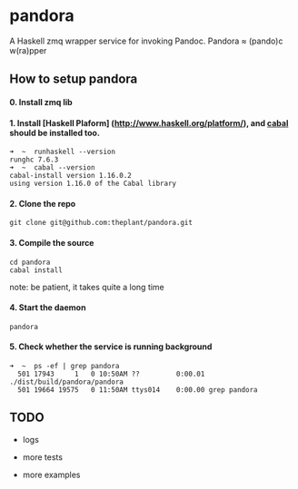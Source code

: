 pandora
=======

A Haskell zmq wrapper service for invoking Pandoc. Pandora ≈ (pando)c w(ra)pper



## How to setup pandora

#### 0. Install zmq lib

#### 1. Install [Haskell Plaform] (http://www.haskell.org/platform/), and [cabal](http://www.haskell.org/cabal/) should be installed  too.

```
➜  ~  runhaskell --version
runghc 7.6.3
➜  ~  cabal --version
cabal-install version 1.16.0.2
using version 1.16.0 of the Cabal library
```

#### 2. Clone the repo 

```
git clone git@github.com:theplant/pandora.git
```

#### 3. Compile the source

```
cd pandora
cabal install 
```
note: be patient, it takes quite a long time

#### 4. Start the daemon

```
pandora
```

#### 5. Check whether the service is running background

```
➜  ~  ps -ef | grep pandora
  501 17943     1   0 10:50AM ??         0:00.01 ./dist/build/pandora/pandora
  501 19664 19575   0 11:50AM ttys014    0:00.00 grep pandora
```



## TODO

- logs

- more tests

- more examples
